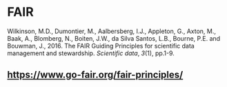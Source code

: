 # FAIR
Wilkinson, M.D., Dumontier, M., Aalbersberg, I.J., Appleton, G., Axton, M., Baak, A., Blomberg, N., Boiten, J.W., da Silva Santos, L.B., Bourne, P.E. and Bouwman, J., 2016. The FAIR Guiding Principles for scientific data management and stewardship. _Scientific data_, _3_(1), pp.1-9.

https://www.go-fair.org/fair-principles/
---